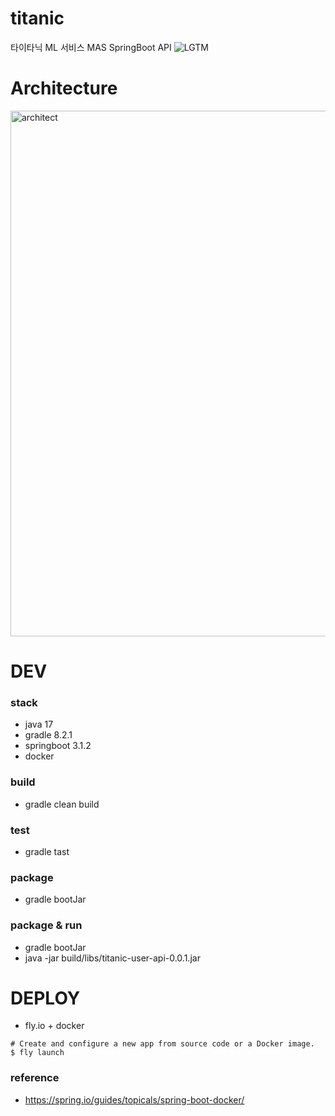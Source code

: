 # titanic
타이타닉 ML 서비스 MAS SpringBoot API
![LGTM](https://i.lgtm.fun/2j9q.gif)


# Architecture
<img width="841" alt="architect" src="https://github.com/jungssg/titanic/assets/131239981/8bb39af3-79e3-4894-9d81-d9998cc629de">

# DEV
### stack
- java 17
- gradle 8.2.1
- springboot 3.1.2
- docker
  
### build
- gradle clean build

### test
- gradle tast

### package
- gradle bootJar

### package & run
- gradle bootJar
- java -jar build/libs/titanic-user-api-0.0.1.jar

# DEPLOY
- fly.io + docker
```
# Create and configure a new app from source code or a Docker image.
$ fly launch
```

### reference
- https://spring.io/guides/topicals/spring-boot-docker/

